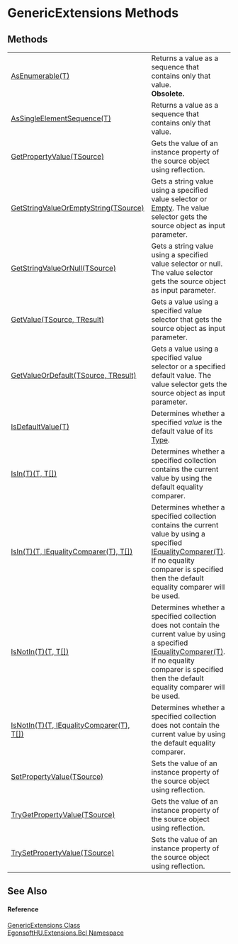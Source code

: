 # GenericExtensions Methods




## Methods
<table>
<tr>
<td><a href="M_EgonsoftHU_Extensions_Bcl_GenericExtensions_AsEnumerable__1.md">AsEnumerable(T)</a></td>
<td>Returns a value as a sequence that contains only that value.<br /><strong>Obsolete.</strong></td></tr>
<tr>
<td><a href="M_EgonsoftHU_Extensions_Bcl_GenericExtensions_AsSingleElementSequence__1.md">AsSingleElementSequence(T)</a></td>
<td>Returns a value as a sequence that contains only that value.</td></tr>
<tr>
<td><a href="M_EgonsoftHU_Extensions_Bcl_GenericExtensions_GetPropertyValue__1.md">GetPropertyValue(TSource)</a></td>
<td>Gets the value of an instance property of the source object using reflection.</td></tr>
<tr>
<td><a href="M_EgonsoftHU_Extensions_Bcl_GenericExtensions_GetStringValueOrEmptyString__1.md">GetStringValueOrEmptyString(TSource)</a></td>
<td>Gets a string value using a specified value selector or <a href="https://learn.microsoft.com/dotnet/api/system.string.empty" target="_blank" rel="noopener noreferrer">Empty</a>. The value selector gets the source object as input parameter.</td></tr>
<tr>
<td><a href="M_EgonsoftHU_Extensions_Bcl_GenericExtensions_GetStringValueOrNull__1.md">GetStringValueOrNull(TSource)</a></td>
<td>Gets a string value using a specified value selector or null. The value selector gets the source object as input parameter.</td></tr>
<tr>
<td><a href="M_EgonsoftHU_Extensions_Bcl_GenericExtensions_GetValue__2.md">GetValue(TSource, TResult)</a></td>
<td>Gets a value using a specified value selector that gets the source object as input parameter.</td></tr>
<tr>
<td><a href="M_EgonsoftHU_Extensions_Bcl_GenericExtensions_GetValueOrDefault__2.md">GetValueOrDefault(TSource, TResult)</a></td>
<td>Gets a value using a specified value selector or a specified default value. The value selector gets the source object as input parameter.</td></tr>
<tr>
<td><a href="M_EgonsoftHU_Extensions_Bcl_GenericExtensions_IsDefaultValue__1.md">IsDefaultValue(T)</a></td>
<td>Determines whether a specified <em>value</em> is the default value of its <a href="https://learn.microsoft.com/dotnet/api/system.type" target="_blank" rel="noopener noreferrer">Type</a>.</td></tr>
<tr>
<td><a href="M_EgonsoftHU_Extensions_Bcl_GenericExtensions_IsIn__1_1.md">IsIn(T)(T, T[])</a></td>
<td>Determines whether a specified collection contains the current value by using the default equality comparer.</td></tr>
<tr>
<td><a href="M_EgonsoftHU_Extensions_Bcl_GenericExtensions_IsIn__1.md">IsIn(T)(T, IEqualityComparer(T), T[])</a></td>
<td>Determines whether a specified collection contains the current value by using a specified <a href="https://learn.microsoft.com/dotnet/api/system.collections.generic.iequalitycomparer-1" target="_blank" rel="noopener noreferrer">IEqualityComparer(T)</a>. If no equality comparer is specified then the default equality comparer will be used.</td></tr>
<tr>
<td><a href="M_EgonsoftHU_Extensions_Bcl_GenericExtensions_IsNotIn__1_1.md">IsNotIn(T)(T, T[])</a></td>
<td>Determines whether a specified collection does not contain the current value by using a specified <a href="https://learn.microsoft.com/dotnet/api/system.collections.generic.iequalitycomparer-1" target="_blank" rel="noopener noreferrer">IEqualityComparer(T)</a>. If no equality comparer is specified then the default equality comparer will be used.</td></tr>
<tr>
<td><a href="M_EgonsoftHU_Extensions_Bcl_GenericExtensions_IsNotIn__1.md">IsNotIn(T)(T, IEqualityComparer(T), T[])</a></td>
<td>Determines whether a specified collection does not contain the current value by using the default equality comparer.</td></tr>
<tr>
<td><a href="M_EgonsoftHU_Extensions_Bcl_GenericExtensions_SetPropertyValue__1.md">SetPropertyValue(TSource)</a></td>
<td>Sets the value of an instance property of the source object using reflection.</td></tr>
<tr>
<td><a href="M_EgonsoftHU_Extensions_Bcl_GenericExtensions_TryGetPropertyValue__1.md">TryGetPropertyValue(TSource)</a></td>
<td>Gets the value of an instance property of the source object using reflection.</td></tr>
<tr>
<td><a href="M_EgonsoftHU_Extensions_Bcl_GenericExtensions_TrySetPropertyValue__1.md">TrySetPropertyValue(TSource)</a></td>
<td>Sets the value of an instance property of the source object using reflection.</td></tr>
</table>

## See Also


#### Reference
<a href="T_EgonsoftHU_Extensions_Bcl_GenericExtensions.md">GenericExtensions Class</a>  
<a href="N_EgonsoftHU_Extensions_Bcl.md">EgonsoftHU.Extensions.Bcl Namespace</a>  
